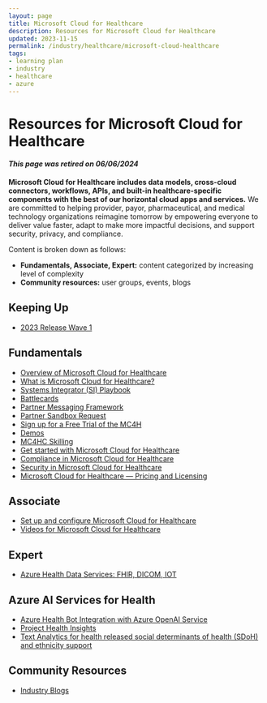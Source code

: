 ```yaml
---
layout: page
title: Microsoft Cloud for Healthcare
description: Resources for Microsoft Cloud for Healthcare
updated: 2023-11-15
permalink: /industry/healthcare/microsoft-cloud-healthcare
tags:
- learning plan
- industry
- healthcare
- azure
---
```


# Resources for Microsoft Cloud for Healthcare

#### ***This page was retired on 06/06/2024***

**Microsoft Cloud for Healthcare includes data models, cross-cloud connectors, workflows, APIs, and built-in healthcare-specific components with the best of our horizontal cloud apps and services.** We are committed to helping provider, payor, pharmaceutical, and medical technology organizations reimagine tomorrow by empowering everyone to deliver value faster, adapt to make more impactful decisions, and support security, privacy, and compliance.

Content is broken down as follows:

* **Fundamentals, Associate, Expert:** content categorized by increasing level of complexity
* **Community resources:** user groups, events, blogs

## Keeping Up

* [2023 Release Wave 1](https://learn.microsoft.com/en-us/industry/release-plan/2023wave1/cloud-healthcare)

## Fundamentals

* [Overview of Microsoft Cloud for Healthcare](https://www.microsoft.com/en-us/industry/health/microsoft-cloud-for-healthcare)
* [What is Microsoft Cloud for Healthcare?](https://docs.microsoft.com/en-us/industry/healthcare/overview)
* [Systems Integrator (SI) Playbook](https://microsoft.sharepoint.com/teams/Healthcarehub/Shared%20Documents/Forms/AllItems.aspx?id=/teams/Healthcarehub/Shared%20Documents/Microsoft%20cloud%20for%20healthcare/Healthcare%20-%20Industry%20cloud%20SI%20playbook.pdf&parent=/teams/Healthcarehub/Shared%20Documents/Microsoft%20cloud%20for%20healthcare)
* [Battlecards](https://microsoft.sharepoint.com/teams/Healthcarehub/Shared%20Documents/Forms/AllItems.aspx?id=%2Fteams%2FHealthcarehub%2FShared%20Documents%2FMicrosoft%20cloud%20for%20healthcare%2FMS%20Cloud%20for%20Healthcare%20Battlecard%202020%2001%2011%2Epdf&parent=%2Fteams%2FHealthcarehub%2FShared%20Documents%2FMicrosoft%20cloud%20for%20healthcare)
* [Partner Messaging Framework](https://assetsprod.microsoft.com/mpn/en-us/microsoft-cloud-for-healthcare-partner-messaging-framework.docx)
* [Partner Sandbox Request](https://experience.dynamics.com/requestlicense/)
* [Sign up for a Free Trial of the MC4H](https://nam06.safelinks.protection.outlook.com/?url=https%3A%2F%2Faka.ms%2Fmc4h_trial&data=05%7C01%7Cpujeyasi%40microsoft.com%7C8407253c37bc4f5dcdf908daac946fd1%7C72f988bf86f141af91ab2d7cd011db47%7C1%7C0%7C638012050851381549%7CUnknown%7CTWFpbGZsb3d8eyJWIjoiMC4wLjAwMDAiLCJQIjoiV2luMzIiLCJBTiI6Ik1haWwiLCJXVCI6Mn0%3D%7C3000%7C%7C%7C&sdata=EAZx8Y0YSmgfuNRQlwGOzFKzYMgoMnyhk0s%2BCfD7bVc%3D&reserved=0)
* [Demos](https://cdx.transform.microsoft.com/experience-detail/1a4be2b1-89c6-4978-a69e-a2c481721f85)
* [MC4HC Skilling](https://docs.microsoft.com/en-us/learn/paths/healthcare-in-a-day/)
* [Get started with Microsoft Cloud for Healthcare](https://docs.microsoft.com/en-us/learn/modules/get-started-healthcare)
* [Compliance in Microsoft Cloud for Healthcare](https://docs.microsoft.com/en-us/industry/healthcare/compliance-overview)
* [Security in Microsoft Cloud for Healthcare](https://docs.microsoft.com/en-us/industry/healthcare/security-overview)
* [Microsoft Cloud for Healthcare — Pricing and Licensing](https://docs.microsoft.com/en-us/industry/healthcare/buy)

## Associate

* [Set up and configure Microsoft Cloud for Healthcare](https://docs.microsoft.com/en-us/industry/healthcare/configure-cloud-for-healthcare)
* [Videos for Microsoft Cloud for Healthcare](https://docs.microsoft.com/en-us/industry/healthcare/training-videos)

## Expert

* [Azure Health Data Services: FHIR, DICOM, IOT](https://nam06.safelinks.protection.outlook.com/?url=http%3A%2F%2Faka.ms%2FHCIoT&data=05%7C01%7Cpujeyasi%40microsoft.com%7C8407253c37bc4f5dcdf908daac946fd1%7C72f988bf86f141af91ab2d7cd011db47%7C1%7C0%7C638012050851381549%7CUnknown%7CTWFpbGZsb3d8eyJWIjoiMC4wLjAwMDAiLCJQIjoiV2luMzIiLCJBTiI6Ik1haWwiLCJXVCI6Mn0%3D%7C3000%7C%7C%7C&sdata=QF3D7SamTqQqw89zGBeDSig2DFBsB3TkS9guAAKMA70%3D&reserved=0)

## Azure AI Services for Health

* [Azure Health Bot Integration with Azure OpenAI Service](https://techcommunity.microsoft.com/t5/healthcare-and-life-sciences/extending-azure-health-bot-with-azure-openai-service/ba-p/3792560)
* [Project Health Insights](https://learn.microsoft.com/en-us/azure/azure-health-insights/overview)
* [Text Analytics for health released social determinants of health (SDoH) and ethnicity support](https://learn.microsoft.com/en-us/legal/cognitive-services/language-service/transparency-note-health)

## Community Resources

* [Industry Blogs](https://cloudblogs.microsoft.com/industry-blog/)